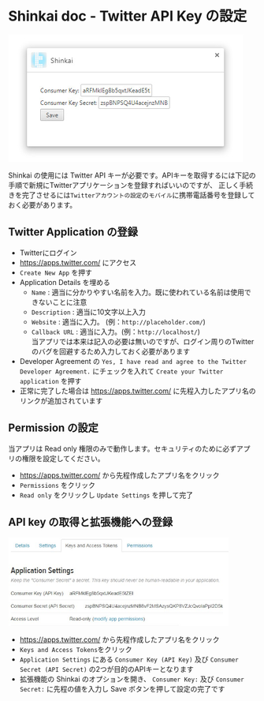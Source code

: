 # Shinkai doc - Twitter API Key の設定

![img](./img/apikey1.jpg)

Shinkai の使用には Twitter API キーが必要です。APIキーを取得するには下記の手順で新規にTwitterアプリケーションを登録すればいいのですが、
正しく手続きを完了させるには`Twitterアカウントの設定`の`モバイル`に携帯電話番号を登録しておく必要があります。


## Twitter Application の登録

- Twitterにログイン
- https://apps.twitter.com/ にアクセス
- `Create New App` を押す
- Application Details を埋める
  - `Name` : 適当に分かりやすい名前を入力。既に使われている名前は使用できないことに注意
  - `Description` : 適当に10文字以上入力
  - `Website` : 適当に入力。 (例：`http://placeholder.com/`)
  - `Callback URL` : 適当に入力。(例：`http://localhost/`)  <br>
    当アプリでは本来は記入の必要は無いのですが、ログイン周りのTwitterのバグを回避するため入力しておく必要があります
- Developer Agreement の `Yes, I have read and agree to the Twitter Developer Agreement.` にチェックを入れて
  `Create your Twitter application` を押す
- 正常に完了した場合は https://apps.twitter.com/ に先程入力したアプリ名のリンクが追加されています


## Permission の設定

当アプリは Read only 権限のみで動作します。セキュリティのために必ずアプリの権限を設定してください。

- https://apps.twitter.com/ から先程作成したアプリ名をクリック
- `Permissions` をクリック
- `Read only` をクリックし `Update Settings` を押して完了


## API key の取得と拡張機能への登録

<img src="./img/apikey2.jpg" height="180">


- https://apps.twitter.com/ から先程作成したアプリ名をクリック
- `Keys and Access Tokens`をクリック
- `Application Settings` にある `Consumer Key (API Key)` 及び `Consumer Secret (API Secret)` の2つが目的のAPIキーとなります
- 拡張機能の Shinkai のオプションを開き、 `Consumer Key:` 及び `Consumer Secret:` に先程の値を入力し Save ボタンを押して設定の完了です








